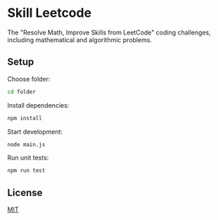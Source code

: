 # Skill Leetcode

The "Resolve Math, Improve Skills from LeetCode" coding challenges, including mathematical and algorithmic problems.

## Setup

Choose folder:

```sh
cd folder
```

Install dependencies:

```sh
npm install
```

Start development:

```sh
node main.js
```

Run unit tests:

```sh
npm run test
```

## License

[MIT](./LICENSE)
